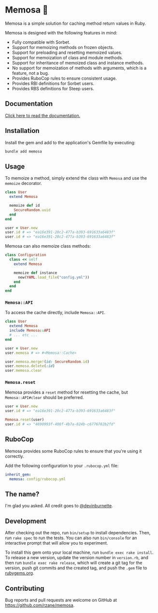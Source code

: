 # Memosa 🥂

Memosa is a simple solution for caching method return values in Ruby.

Memosa is designed with the following features in mind:

* Fully compatible with Sorbet.
* Support for memoizing methods on frozen objects.
* Support for preloading and resetting memoized values.
* Support for memoization of class and module methods.
* Support for inheritance of memoized class and instance methods.
* No support for memoization of methods with arguments, which is a feature, not a bug.
* Provides RuboCop rules to ensure consistent usage.
* Provides RBI definitions for Sorbet users.
* Provides RBS definitions for Steep users.

## Documentation

[Click here to read the documentation.](https://rubydoc.info/gems/memosa/Memosa)

## Installation

Install the gem and add to the application's Gemfile by executing:

```bash
bundle add memosa
```

## Usage

To memoize a method, simply extend the class with `Memosa` and use the `memoize` decorator.

```ruby
class User
  extend Memosa

  memoize def id
    SecureRandom.uuid
  end
end

user = User.new
user.id # => "ea16e391-20c2-477a-b393-691633a6483f"
user.id # => "ea16e391-20c2-477a-b393-691633a6483f"
```

Memosa can also memoize class methods:

```ruby
class Configuration
  class << self
    extend Memosa

    memoize def instance
      new(YAML.load_file("config.yml"))
    end
  end
end
```

### `Memosa::API`

To access the cache directly, include `Memosa::API`.

```ruby
class User
  extend Memosa
  include Memosa::API
  # ... etc ...
end

user = User.new
user.memosa # => #<Memosa::Cache>

user.memosa.merge!(id: SecureRandom.id)
user.memosa.delete(:id)
user.memosa.clear
```

### `Memosa.reset`

Memosa provides a `reset` method for resetting the cache, but `Memosa::API#clear` should be preferred.

```ruby
user = User.new
user.id # => "ea16e391-20c2-477a-b393-691633a6483f"

Memosa.reset(user)
user.id # => "4690993f-408f-4b7a-824b-c6776782b2fd"
```

## RuboCop

Memosa provides some RuboCop rules to ensure that you're using it correctly.

Add the following configuration to your `.rubocop.yml` file:

```yaml
inherit_gem:
  memosa: config/rubocop.yml
```

## The name?

I'm glad you asked. All credit goes to [@devinburnette](https://github.com/devinburnette).

## Development

After checking out the repo, run `bin/setup` to install dependencies. Then, run `rake spec` to run the tests. You can also run `bin/console` for an interactive prompt that will allow you to experiment.

To install this gem onto your local machine, run `bundle exec rake install`. To release a new version, update the version number in `version.rb`, and then run `bundle exec rake release`, which will create a git tag for the version, push git commits and the created tag, and push the `.gem` file to [rubygems.org](https://rubygems.org).

## Contributing

Bug reports and pull requests are welcome on GitHub at https://github.com/rzane/memosa.
